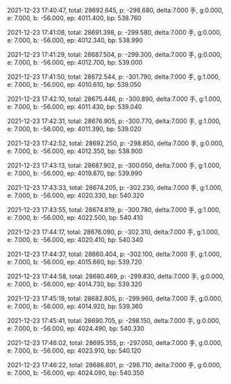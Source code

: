 2021-12-23 17:40:47, total: 28692.645, p: -298.680, delta:7.000 手, g:0.000, e: 7.000, b: -56.000, ep: 4011.400, bp: 538.760

2021-12-23 17:41:08, total: 28691.398, p: -299.580, delta:7.000 手, g:0.000, e: 7.000, b: -56.000, ep: 4012.340, bp: 538.990

2021-12-23 17:41:29, total: 28687.504, p: -299.300, delta:7.000 手, g:0.000, e: 7.000, b: -56.000, ep: 4012.700, bp: 539.000

2021-12-23 17:41:50, total: 28672.544, p: -301.790, delta:7.000 手, g:1.000, e: 7.000, b: -56.000, ep: 4010.610, bp: 539.050

2021-12-23 17:42:10, total: 28675.446, p: -300.890, delta:7.000 手, g:1.000, e: 7.000, b: -56.000, ep: 4011.430, bp: 539.040

2021-12-23 17:42:31, total: 28676.905, p: -300.770, delta:7.000 手, g:1.000, e: 7.000, b: -56.000, ep: 4011.390, bp: 539.020

2021-12-23 17:42:52, total: 28692.250, p: -298.850, delta:7.000 手, g:0.000, e: 7.000, b: -56.000, ep: 4012.350, bp: 538.900

2021-12-23 17:43:13, total: 28687.902, p: -300.050, delta:7.000 手, g:1.000, e: 7.000, b: -56.000, ep: 4019.870, bp: 539.990

2021-12-23 17:43:33, total: 28674.205, p: -302.230, delta:7.000 手, g:1.000, e: 7.000, b: -56.000, ep: 4020.330, bp: 540.320

2021-12-23 17:43:55, total: 28674.819, p: -300.780, delta:7.000 手, g:1.000, e: 7.000, b: -56.000, ep: 4022.500, bp: 540.410

2021-12-23 17:44:17, total: 28676.090, p: -302.310, delta:7.000 手, g:1.000, e: 7.000, b: -56.000, ep: 4020.410, bp: 540.340

2021-12-23 17:44:37, total: 28660.404, p: -302.100, delta:7.000 手, g:1.000, e: 7.000, b: -56.000, ep: 4015.660, bp: 539.720

2021-12-23 17:44:58, total: 28680.469, p: -299.830, delta:7.000 手, g:0.000, e: 7.000, b: -56.000, ep: 4014.730, bp: 539.320

2021-12-23 17:45:19, total: 28682.805, p: -299.960, delta:7.000 手, g:0.000, e: 7.000, b: -56.000, ep: 4014.920, bp: 539.360

2021-12-23 17:45:41, total: 28690.705, p: -298.150, delta:7.000 手, g:0.000, e: 7.000, b: -56.000, ep: 4024.490, bp: 540.330

2021-12-23 17:46:02, total: 28695.355, p: -297.050, delta:7.000 手, g:0.000, e: 7.000, b: -56.000, ep: 4023.910, bp: 540.120

2021-12-23 17:46:22, total: 28686.801, p: -298.710, delta:7.000 手, g:0.000, e: 7.000, b: -56.000, ep: 4024.090, bp: 540.350